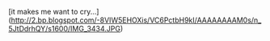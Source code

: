 [it makes me want to cry...]
(http://2.bp.blogspot.com/-8VIW5EHOXis/VC6PctbH9kI/AAAAAAAAM0s/n_5JtDdrhQY/s1600/IMG_3434.JPG)

